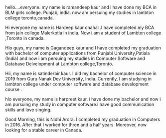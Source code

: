 hello....everyone. my name is ramandeep kaur and i have done my BCA in BLM girls college. Punjab, india. now am persuing my studies in lambton college toronto,canada.


Hi everyone my name is Hardeep kaur chahal .I have completed my BCA from jain college Malerkotla in india. Now i am a student of Lambton college ,Toronto in canada.

Hlo guys, my name is Gagandeep kaur and I have completed my graduation with bachelor of computer applications from Punjabi University,Patiala (India) and now i am persuing my studies in Computer Software and Database Delvelopment at Lambton college,Toronto.

Hii, my name is satinderbir kaur. I did my bachelor of computer science in 2019 from Guru Nanak Dev University, India. Currently, I am studying in lambton college under computer software and database development course . 

hlo everyone, my name is harpreet kaur. i have done my bachelor and now i am pursuing my study in computer software.i have good communication skills and love singing.  

Good Morning, this is Nidhi Arora. I completed my graduation in Computers in 2016. After that I worked for three and a half years. Moreover, now looking for a stable career in Canada.
